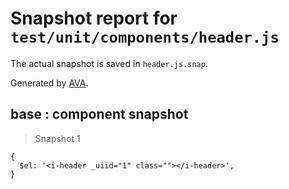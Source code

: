 # Snapshot report for `test/unit/components/header.js`

The actual snapshot is saved in `header.js.snap`.

Generated by [AVA](https://ava.li).

## base : component snapshot

> Snapshot 1

    {
      $el: '<i-header _uiid="1" class=""></i-header>',
    }
